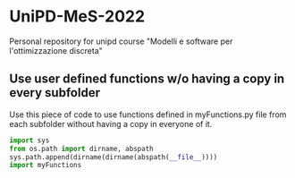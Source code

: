 # UniPD-MeS-2022
Personal repository for unipd course "Modelli e software per l'ottimizzazione discreta" 

## Use user defined functions w/o having a copy in every subfolder
Use this piece of code to use functions defined in myFunctions.py file from each subfolder without having a copy in everyone of it.
```python
import sys
from os.path import dirname, abspath
sys.path.append(dirname(dirname(abspath(__file__))))
import myFunctions
```